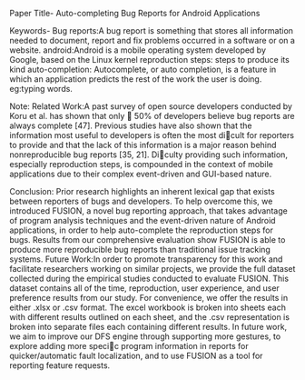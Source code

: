 Paper Title-
Auto-completing Bug Reports for Android Applications

Keywords-
Bug reports:A bug report is something that stores all information needed to document, report and fix problems occurred in a software or on a website.
android:Android is a mobile operating system developed by Google, based on the Linux kernel
reproduction steps: steps to produce its kind
auto-completion: Autocomplete, or auto completion, is a feature in which an application predicts the rest of the work the user is doing. eg:typing words.

Note:
Related Work:A past survey of open source developers conducted by
Koru et al. has shown that only  50% of developers believe
bug reports are always complete [47]. Previous studies have
also shown that the information most useful to developers
is often the most dicult for reporters to provide and that
the lack of this information is a major reason behind nonreproducible
bug reports [35, 21]. Diculty providing such
information, especially reproduction steps, is compounded
in the context of mobile applications due to their complex
event-driven and GUI-based nature.

Conclusion: Prior research highlights an inherent lexical gap that exists
between reporters of bugs and developers. To help overcome
this, we introduced FUSION, a novel bug reporting
approach, that takes advantage of program analysis techniques
and the event-driven nature of Android applications,
in order to help auto-complete the reproduction steps for
bugs. Results from our comprehensive evaluation show FUSION
is able to produce more reproducible bug reports than
traditional issue tracking systems.
Future Work:In order to promote transparency for this work and facilitate
researchers working on similar projects, we provide the
full dataset collected during the empirical studies conducted
to evaluate FUSION. This dataset contains all of the time,
reproduction, user experience, and user preference results
from our study. For convenience, we offer the results in either
.xlsx or .csv format. The excel workbook is broken
into sheets each with different results outlined on each sheet,
and the .csv representation is broken into separate files each
containing different results.
In future work, we aim to improve
our DFS engine through supporting more gestures, to
explore adding more specic program information in reports
for quicker/automatic fault localization, and to use FUSION
as a tool for reporting feature requests.
